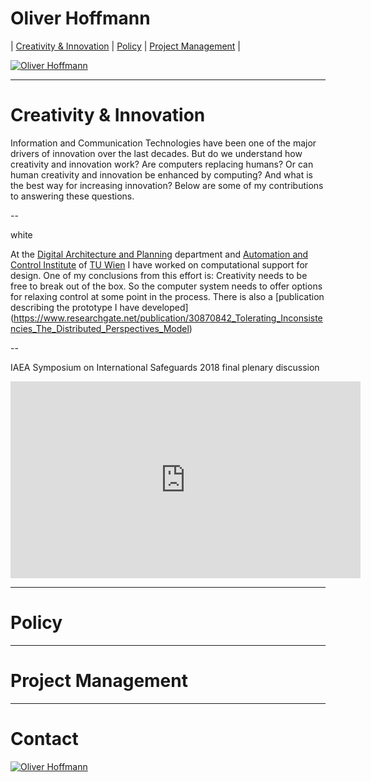 # Oliver Hoffmann

| [Creativity & Innovation](#/1) | [Policy](#/2) | [Project Management](#/3) |

[![Oliver Hoffmann](https://res.cloudinary.com/ontore/image/upload/ar_16:9,c_fill,g_auto,e_sharpen/v1490167322/IMG_20160906_160932_ozmwwn.jpg)](https://docs.google.com/presentation/d/e/2PACX-1vS_phPxB-o4i4rw-djhY8-J1LYII1z8U10qP_AZi8FWGxxoyxfbBnBacUTUXVb-AvxUvyoHBR5w0OBI/pub?start=false&loop=false&delayms=3000)

---

# Creativity & Innovation

Information and Communication Technologies have been one of the major drivers of innovation over the last decades. But do we understand how creativity and innovation work? Are computers replacing humans? Or can human creativity and innovation be enhanced by computing? And what is the best way for increasing innovation? Below are some of my contributions to answering these questions.

--

<background>white</background>

At the [Digital Architecture and Planning](http://www.iemar.tuwien.ac.at/) department and [Automation and Control Institute](https://www.acin.tuwien.ac.at/) of [TU Wien](https://www.tuwien.at/) I have worked on computational support for design. One of my conclusions from this effort is: Creativity needs to be free to break out of the box. So the computer system needs to offer options for relaxing control at some point in the process. There is also a [publication describing the prototype I have developed] (https://www.researchgate.net/publication/30870842_Tolerating_Inconsistencies_The_Distributed_Perspectives_Model)

--

IAEA Symposium on International Safeguards 2018 final plenary discussion

<iframe width="560" height="315" src="https://www.youtube.com/embed/-Sn5TTp_Ha8" frameborder="0" allow="accelerometer; autoplay; encrypted-media; gyroscope; picture-in-picture" allowfullscreen></iframe>

---

# Policy

---

# Project Management

---

# Contact

[![Oliver Hoffmann](https://res.cloudinary.com/ontore/image/upload/b_rgb:ffffff/v1552084960/LinkedIn_Logo_felhbw.png)](https://www.linkedin.com/in/ontore/)
